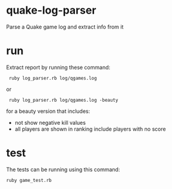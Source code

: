# quake-log-parser
Parse a Quake game log and extract info from it

# run
Extract report by running these command:
```
 ruby log_parser.rb log/qgames.log
```
or 
```
 ruby log_parser.rb log/qgames.log -beauty
```
for a beauty version that includes:
- not show negative kill values
- all players are shown in ranking include players with no score

# test
The tests can be running using this command:
```
ruby game_test.rb
```